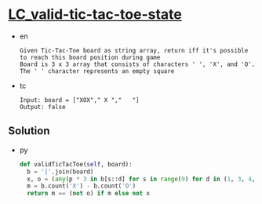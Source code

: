 # [LC_valid-tic-tac-toe-state](https://leetcode.com/problems/valid-tic-tac-toe-state)

* en

  ```en
  Given Tic-Tac-Toe board as string array, return iff it's possible to reach this board position during game
  Board is 3 x 3 array that consists of characters ' ', 'X', and 'O'. The ' ' character represents an empty square
  ```

* tc

  ```tc
  Input: board = ["XOX"," X ","   "]
  Output: false
  ```

## Solution

* py

  ```py
  def validTicTacToe(self, board):
    b = '|'.join(board)
    x, o = (any(p * 3 in b[s::d] for s in range(9) for d in (1, 3, 4, 5)) for p in 'XO') # 5 for diagonal
    m = b.count('X') - b.count('O')
    return m == (not o) if m else not x
  ```

